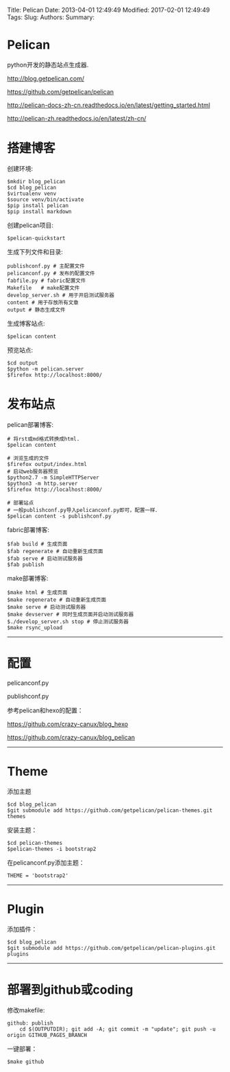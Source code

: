Title: Pelican
Date: 2013-04-01 12:49:49
Modified: 2017-02-01 12:49:49
Tags:
Slug:
Authors:
Summary:



# Pelican

python开发的静态站点生成器.

<http://blog.getpelican.com/>

<https://github.com/getpelican/pelican>

<http://pelican-docs-zh-cn.readthedocs.io/en/latest/getting_started.html>

<http://pelican-zh.readthedocs.io/en/latest/zh-cn/>

# 搭建博客

创建环境:

    $mkdir blog_pelican
    $cd blog_pelican
    $virtualenv venv
    $source venv/bin/activate
    $pip install pelican
    $pip install markdown

创建pelican项目:

    $pelican-quickstart

生成下列文件和目录:

    publishconf.py # 主配置文件
    pelicanconf.py # 发布的配置文件
    fabfile.py # fabric配置文件
    Makefile   # make配置文件
    develop_server.sh # 用于开启测试服务器
    content # 用于存放所有文章
    output # 静态生成文件

生成博客站点:

    $pelican content

预览站点:

    $cd output
    $python -m pelican.server
    $firefox http://localhost:8000/

# 发布站点

pelican部署博客:

    # 将rst或md格式转换成html.
    $pelican content

    # 浏览生成的文件
    $firefox output/index.html
    # 启动web服务器预览
    $python2.7 -m SimpleHTTPServer
    $python3 -m http.server
    $firefox http://localhost:8000/

    # 部署站点
    # 一般publishconf.py导入pelicanconf.py即可，配置一样．
    $pelican content -s publishconf.py

fabric部署博客:

    $fab build # 生成页面
    $fab regenerate # 自动重新生成页面
    $fab serve # 启动测试服务器
    $fab publish

make部署博客:

    $make html # 生成页面
    $make regenerate # 自动重新生成页面
    $make serve # 启动测试服务器
    $make devserver # 同时生成页面并启动测试服务器
    $./develop_server.sh stop # 停止测试服务器
    $make rsync_upload

***

# 配置

pelicanconf.py

publishconf.py

参考pelican和hexo的配置：

<https://github.com/crazy-canux/blog_hexo>

<https://github.com/crazy-canux/blog_pelican>

***

# Theme

添加主题

    $cd blog_pelican
    $git submodule add https://github.com/getpelican/pelican-themes.git themes

安装主题：

    $cd pelican-themes
    $pelican-themes -i bootstrap2

在pelicanconf.py添加主题：

    THEME = 'bootstrap2'

***

# Plugin

添加插件：

    $cd blog_pelican
    $git submodule add https://github.com/getpelican/pelican-plugins.git plugins

***

# 部署到github或coding

修改makefile:

    github: publish
        cd $(OUTPUTDIR); git add -A; git commit -m "update"; git push -u origin GITHUB_PAGES_BRANCH

一键部署：

    $make github
